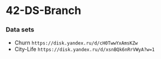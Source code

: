 # 42-DS-Branch



### Data sets
  - Churn ```https://disk.yandex.ru/d/cH0TwwYxAmsKZw```
  - City-Life ```https://disk.yandex.ru/d/xsnBQk6nRrVWyA?w=1```

